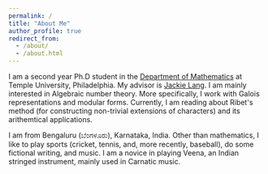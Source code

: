 ```yaml
---
permalink: /
title: "About Me"
author_profile: true
redirect_from: 
  - /about/
  - /about.html
---
```


I am a second year Ph.D student in the [Department of Mathematics](https://www.math.temple.edu/) at Temple University, Philadelphia. My advisor is [Jackie Lang](https://math.temple.edu/~tuo02012/). I am mainly interested in Algebraic number theory. More specifically, I work with Galois representations and modular forms. Currently, I am reading about Ribet's method (for constructing non-trivial extensions of characters) and its arithemtical applications. 

I am from Bengaluru (ಬೆಂಗಳೂರು), Karnataka, India. Other than mathematics, I like to play sports (cricket, tennis, and, more recently, baseball), do some fictional writing, and music. I am a novice in playing Veena, an Indian stringed instrument, mainly used in Carnatic music.  

